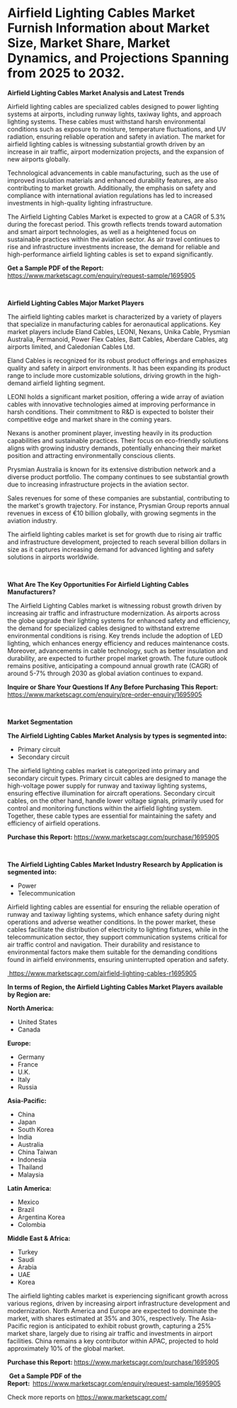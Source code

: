 <p><h1>Airfield Lighting Cables Market Furnish Information about Market Size, Market Share, Market Dynamics, and Projections Spanning from 2025 to 2032.</h1></p><p><strong>Airfield Lighting Cables Market Analysis and Latest Trends</strong></p>
<p><p>Airfield lighting cables are specialized cables designed to power lighting systems at airports, including runway lights, taxiway lights, and approach lighting systems. These cables must withstand harsh environmental conditions such as exposure to moisture, temperature fluctuations, and UV radiation, ensuring reliable operation and safety in aviation. The market for airfield lighting cables is witnessing substantial growth driven by an increase in air traffic, airport modernization projects, and the expansion of new airports globally. </p><p>Technological advancements in cable manufacturing, such as the use of improved insulation materials and enhanced durability features, are also contributing to market growth. Additionally, the emphasis on safety and compliance with international aviation regulations has led to increased investments in high-quality lighting infrastructure. </p><p>The Airfield Lighting Cables Market is expected to grow at a CAGR of 5.3% during the forecast period. This growth reflects trends toward automation and smart airport technologies, as well as a heightened focus on sustainable practices within the aviation sector. As air travel continues to rise and infrastructure investments increase, the demand for reliable and high-performance airfield lighting cables is set to expand significantly.</p></p>
<p><strong>Get a Sample PDF of the Report:&nbsp;</strong> <a href="https://www.marketscagr.com/enquiry/request-sample/1695905?utm_campaign=3249&utm_medium=2&utm_source=Github&utm_content=ia&utm_term=07042025&utm_id=airfield-lighting-cables">https://www.marketscagr.com/enquiry/request-sample/1695905</a></p>
<p>&nbsp;</p>
<p><strong>Airfield Lighting Cables Major Market Players</strong></p>
<p><p>The airfield lighting cables market is characterized by a variety of players that specialize in manufacturing cables for aeronautical applications. Key market players include Eland Cables, LEONI, Nexans, Unika Cable, Prysmian Australia, Permanoid, Power Flex Cables, Batt Cables, Aberdare Cables, atg airports limited, and Caledonian Cables Ltd. </p><p>Eland Cables is recognized for its robust product offerings and emphasizes quality and safety in airport environments. It has been expanding its product range to include more customizable solutions, driving growth in the high-demand airfield lighting segment.</p><p>LEONI holds a significant market position, offering a wide array of aviation cables with innovative technologies aimed at improving performance in harsh conditions. Their commitment to R&D is expected to bolster their competitive edge and market share in the coming years.</p><p>Nexans is another prominent player, investing heavily in its production capabilities and sustainable practices. Their focus on eco-friendly solutions aligns with growing industry demands, potentially enhancing their market position and attracting environmentally conscious clients.</p><p>Prysmian Australia is known for its extensive distribution network and a diverse product portfolio. The company continues to see substantial growth due to increasing infrastructure projects in the aviation sector.</p><p>Sales revenues for some of these companies are substantial, contributing to the market's growth trajectory. For instance, Prysmian Group reports annual revenues in excess of €10 billion globally, with growing segments in the aviation industry.</p><p>The airfield lighting cables market is set for growth due to rising air traffic and infrastructure development, projected to reach several billion dollars in size as it captures increasing demand for advanced lighting and safety solutions in airports worldwide.</p></p>
<p>&nbsp;</p>
<p><strong>What Are The Key Opportunities For Airfield Lighting Cables Manufacturers?</strong></p>
<p><p>The Airfield Lighting Cables market is witnessing robust growth driven by increasing air traffic and infrastructure modernization. As airports across the globe upgrade their lighting systems for enhanced safety and efficiency, the demand for specialized cables designed to withstand extreme environmental conditions is rising. Key trends include the adoption of LED lighting, which enhances energy efficiency and reduces maintenance costs. Moreover, advancements in cable technology, such as better insulation and durability, are expected to further propel market growth. The future outlook remains positive, anticipating a compound annual growth rate (CAGR) of around 5-7% through 2030 as global aviation continues to expand.</p></p>
<p><strong>Inquire or Share Your Questions If Any Before Purchasing This Report:</strong> <a href="https://www.marketscagr.com/enquiry/pre-order-enquiry/1695905?utm_campaign=3249&utm_medium=2&utm_source=Github&utm_content=ia&utm_term=07042025&utm_id=airfield-lighting-cables">https://www.marketscagr.com/enquiry/pre-order-enquiry/1695905</a></p>
<p>&nbsp;</p>
<p><strong>Market Segmentation</strong></p>
<p><strong>The Airfield Lighting Cables Market Analysis by types is segmented into:</strong></p>
<p><ul><li>Primary circuit</li><li>Secondary circuit</li></ul></p>
<p><p>The airfield lighting cables market is categorized into primary and secondary circuit types. Primary circuit cables are designed to manage the high-voltage power supply for runway and taxiway lighting systems, ensuring effective illumination for aircraft operations. Secondary circuit cables, on the other hand, handle lower voltage signals, primarily used for control and monitoring functions within the airfield lighting system. Together, these cable types are essential for maintaining the safety and efficiency of airfield operations.</p></p>
<p><strong>Purchase this Report:&nbsp;</strong><a href="https://www.marketscagr.com/purchase/1695905?utm_campaign=3249&utm_medium=2&utm_source=Github&utm_content=ia&utm_term=07042025&utm_id=airfield-lighting-cables">https://www.marketscagr.com/purchase/1695905</a></p>
<p>&nbsp;</p>
<p><strong>The Airfield Lighting Cables Market Industry Research by Application is segmented into:</strong></p>
<p><ul><li>Power</li><li>Telecommunication</li></ul></p>
<p><p>Airfield lighting cables are essential for ensuring the reliable operation of runway and taxiway lighting systems, which enhance safety during night operations and adverse weather conditions. In the power market, these cables facilitate the distribution of electricity to lighting fixtures, while in the telecommunication sector, they support communication systems critical for air traffic control and navigation. Their durability and resistance to environmental factors make them suitable for the demanding conditions found in airfield environments, ensuring uninterrupted operation and safety.</p></p>
<p><a href="https://www.marketscagr.com/airfield-lighting-cables-r1695905?utm_campaign=3249&utm_medium=2&utm_source=Github&utm_content=ia&utm_term=07042025&utm_id=airfield-lighting-cables">&nbsp;https://www.marketscagr.com/airfield-lighting-cables-r1695905</a></p>
<p><strong>In terms of Region, the Airfield Lighting Cables Market Players available by Region are:</strong></p>
<p>
    <p> <strong> North America: </strong>
        <ul>
            <li>United States</li>
            <li>Canada</li>
        </ul>
        </p> 
    <p> <strong> Europe: </strong>
        <ul>
            <li>Germany</li>
            <li>France</li>
            <li>U.K.</li>
            <li>Italy</li>
            <li>Russia</li>
        </ul>
        </p> 
    <p> <strong> Asia-Pacific: </strong>
        <ul>
            <li>China</li>
            <li>Japan</li>
            <li>South Korea</li>
            <li>India</li>
            <li>Australia</li>
            <li>China Taiwan</li>
            <li>Indonesia</li>
            <li>Thailand</li>
            <li>Malaysia</li>
        </ul>
        </p> 
    <p> <strong> Latin America: </strong>
        <ul>
            <li>Mexico</li>
            <li>Brazil</li>
            <li>Argentina Korea</li>
            <li>Colombia</li>
        </ul>
        </p> 
    <p> <strong> Middle East & Africa: </strong>
        <ul>
            <li>Turkey</li>
            <li>Saudi</li>
            <li>Arabia</li>
            <li>UAE</li>
            <li>Korea</li>
        </ul>
    </p>
    </p>
<p><p>The airfield lighting cables market is experiencing significant growth across various regions, driven by increasing airport infrastructure development and modernization. North America and Europe are expected to dominate the market, with shares estimated at 35% and 30%, respectively. The Asia-Pacific region is anticipated to exhibit robust growth, capturing a 25% market share, largely due to rising air traffic and investments in airport facilities. China remains a key contributor within APAC, projected to hold approximately 10% of the global market.</p></p>
<p><strong>Purchase this Report: </strong><a href="https://www.marketscagr.com/purchase/1695905?utm_campaign=3249&utm_medium=2&utm_source=Github&utm_content=ia&utm_term=07042025&utm_id=airfield-lighting-cables">https://www.marketscagr.com/purchase/1695905</a></p>
<p>&nbsp;<strong>Get a Sample PDF of the Report:&nbsp;&nbsp;</strong><a href="https://www.marketscagr.com/enquiry/request-sample/1695905?utm_campaign=3249&utm_medium=2&utm_source=Github&utm_content=ia&utm_term=07042025&utm_id=airfield-lighting-cables">https://www.marketscagr.com/enquiry/request-sample/1695905</a></p>
<p><strong></strong></p>
<p>Check more reports on <a href="https://www.marketscagr.com/?utm_campaign=3249&utm_medium=2&utm_source=Github&utm_content=ia&utm_term=07042025&utm_id=airfield-lighting-cables">https://www.marketscagr.com/</a></p>